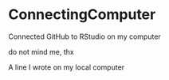 # ConnectingComputer
Connected GitHub to RStudio on my computer

do not mind me, thx

A line I wrote on my local computer
